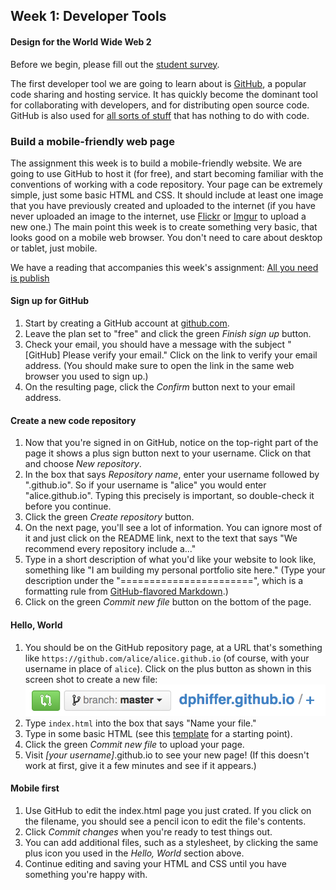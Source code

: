 ## Week 1: Developer Tools
#### Design for the World Wide Web 2

Before we begin, please fill out the [student survey](https://docs.google.com/forms/d/1lMjTXflX3SHJvwfyvbkKLXRVmN0XgcdPijFT18zVDFg/edit).

The first developer tool we are going to learn about is [GitHub](https://github.com/), a popular code sharing and hosting service. It has quickly become the dominant tool for collaborating with developers, and for distributing open source code. GitHub is also used for [all sorts of stuff](http://www.ted.com/talks/clay_shirky_how_the_internet_will_one_day_transform_government) that has nothing to do with code.

### Build a mobile-friendly web page

The assignment this week is to build a mobile-friendly website. We are going to use GitHub to host it (for free), and start becoming familiar with the conventions of working with a code repository. Your page can be extremely simple, just some basic HTML and CSS. It should include at least one image that you have previously created and uploaded to the internet (if you have never uploaded an image to the internet, use [Flickr](https://flickr.com/) or [Imgur](https://imgur.com) to upload a new one.) The main point this week is to create something very basic, that looks good on a mobile web browser. You don't need to care about desktop or tablet, just mobile.

We have a reading that accompanies this week's assignment: [All you need is publish](https://medium.com/message/this-is-how-we-publish-b050172dcb05)

#### Sign up for GitHub

1. Start by creating a GitHub account at [github.com](https://github.com/).
2. Leave the plan set to "free" and click the green *Finish sign up* button.
3. Check your email, you should have a message with the subject "[GitHub] Please verify your email." Click on the link to verify your email address. (You should make sure to open the link in the same web browser you used to sign up.)
4. On the resulting page, click the *Confirm* button next to your email address.

#### Create a new code repository

1. Now that you're signed in on GitHub, notice on the top-right part of the page it shows a plus sign button next to your username. Click on that and choose *New repository*.
2. In the box that says *Repository name*, enter your username followed by ".github.io". So if your username is "alice" you would enter "alice.github.io". Typing this precisely is important, so double-check it before you continue.
3. Click the green *Create repository* button.
4. On the next page, you'll see a lot of information. You can ignore most of it and just click on the README link, next to the text that says "We recommend every repository include a..."
5. Type in a short description of what you'd like your website to look like, something like "I am building my personal portfolio site here." (Type your description under the "=======================", which is a formatting rule from [GitHub-flavored Markdown](https://help.github.com/articles/github-flavored-markdown).)
6. Click on the green *Commit new file* button on the bottom of the page.

#### Hello, World

1. You should be on the GitHub repository page, at a URL that's something like `https://github.com/alice/alice.github.io` (of course, with your username in place of `alice`). Click on the plus button as shown in this screen shot to create a new file:  
  ![Create a new file](img/new_file.png)
2. Type `index.html` into the box that says "Name your file."
3. Type in some basic HTML (see this [template](template.html) for a starting point).
4. Click the green *Commit new file* to upload your page.
5. Visit *[your username]*.github.io to see your new page! (If this doesn't work at first, give it a few minutes and see if it appears.)

#### Mobile first

1. Use GitHub to edit the index.html page you just crated. If you click on the filename, you should see a pencil icon to edit the file's contents.
2. Click *Commit changes* when you're ready to test things out.
3. You can add additional files, such as a stylesheet, by clicking the same plus icon you used in the *Hello, World* section above.
4. Continue editing and saving your HTML and CSS until you have something you're happy with.
